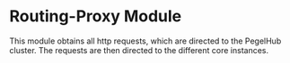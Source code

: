 # Routing-Proxy Module

This module obtains all http requests, which are directed to the PegelHub cluster. The requests are then directed to the different core instances.